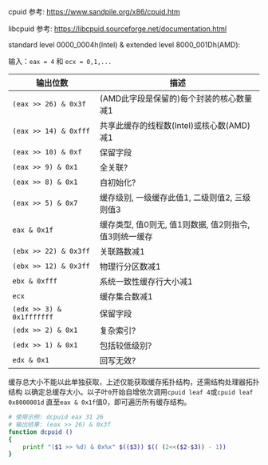 

cpuid 参考: https://www.sandpile.org/x86/cpuid.htm

libcpuid 参考: https://libcpuid.sourceforge.net/documentation.html



standard level 0000_0004h(Intel) & extended level 8000_001Dh(AMD):

输入：`eax = 4` 和 `ecx = 0,1,...`

| 输出位数                  | 描述                                           |
|---------------------------|------------------------------------------------|
| `(eax >> 26) & 0x3f`      | (AMD此字段是保留的)每个封装的核心数量减1       |
| `(eax >> 14) & 0xfff`     | 共享此缓存的线程数(Intel)或核心数(AMD)减1      |
| `(eax >> 10) & 0xf`       | 保留字段                                       |
| `(eax >> 9) & 0x1`        | 全关联?                                        |
| `(eax >> 8) & 0x1`        | 自初始化?                                      |
| `(eax >> 5) & 0x7`        | 缓存级别, 一级缓存此值1, 二级则值2, 三级则值3  |
| `eax & 0x1f`      | 缓存类型, 值0则无, 值1则数据, 值2则指令, 值3则统一缓存 |
| `(ebx >> 22) & 0x3ff`     | 关联路数减1                                    |
| `(ebx >> 12) & 0x3ff`     | 物理行分区数减1                                |
| `ebx & 0xfff`             | 系统一致性缓存行大小减1                        |
| `ecx`                     | 缓存集合数减1                                  |
| `(edx >> 3) & 0x1fffffff` | 保留字段                                       |
| `(edx >> 2) & 0x1`        | 复杂索引?                                      |
| `(edx >> 1) & 0x1`        | 包括较低级别?                                  |
| `edx & 0x1`               | 回写无效?                                      |

缓存总大小不能以此单独获取，上述仅能获取缓存拓扑结构，还需结构处理器拓扑结构
以确定总缓存大小。以子叶`0`开始自增依次调用`cpuid leaf 4`或`cpuid leaf 0x8000001d`
直至`eax & 0x1f`值0，即可遍历所有缓存结构。




``` bash
# 使用示例: dcpuid eax 31 26
# 输出结果: (eax >> 26) & 0x3f
function dcpuid ()
{
	printf "($1 >> %d) & 0x%x" $(($3)) $(( (2<<($2-$3)) - 1))
}
```








































